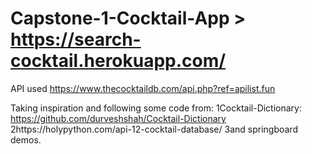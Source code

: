 # Capstone-1-Cocktail-App > https://search-cocktail.herokuapp.com/

API used https://www.thecocktaildb.com/api.php?ref=apilist.fun

Taking inspiration and following some code from:
1Cocktail-Dictionary: https://github.com/durveshshah/Cocktail-Dictionary
2https://holypython.com/api-12-cocktail-database/
3and springboard demos.
